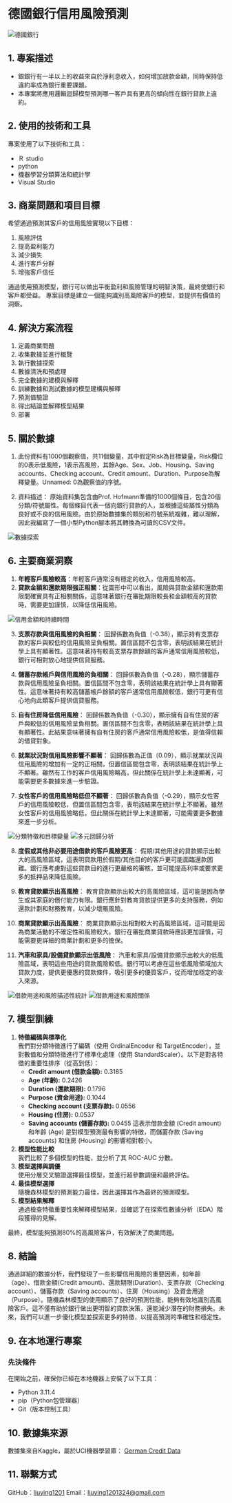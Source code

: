 # 德國銀行信用風險預測

![德國銀行](images/german_bank.jpg)

## 1. 專案描述
- 銀銀行有一半以上的收益來自於淨利息收入，如何增加放款金額，同時保持低違約率成為銀行重要課題。
- 本專案將應用邏輯迴歸模型預測哪一客戶具有更高的傾向性在銀行貸款上違約。

## 2. 使用的技術和工具
專案使用了以下技術和工具：
- Ｒ studio
- python
- 機器學習分類算法和統計學
- Visual Studio

## 3. 商業問題和項目目標
希望通過預測其客戶的信用風險實現以下目標：
1. 風險評估
2. 提高盈利能力
3. 減少損失
4. 進行客戶分群
5. 增強客戶信任

通過使用預測模型，銀行可以做出平衡盈利和風險管理的明智決策，最終使銀行和客戶都受益。
專案目標是建立一個能夠識別高風險客戶的模型，並提供有價值的洞察。

## 4. 解決方案流程
1. 定義商業問題
2. 收集數據並進行概覽
3. 執行數據探索
4. 數據清洗和預處理
5. 完全數據的建模與解釋
6. 訓練數據和測試數據的模型建構與解釋
7. 預測值驗證
8. 得出結論並解釋模型結果
9. 部署

## 5. 關於數據
1. 此份資料有1000個觀察值，共11個變量，其中假定Risk為目標變量，Risk欄位的0表示低風險，1表示高風險，其餘Age、Sex、Job、Housing、Saving accounts、Checking account、Credit amount、Duration、Purpose為解釋變量。Unnamed: 0為觀察值的序號。

2. 資料描述：
原始資料集包含由Prof. Hofmann準備的1000個條目，包含20個分類/符號屬性。每個條目代表一個向銀行貸款的人，並根據這些屬性分類為良好或不良的信用風險。由於原始數據集的類別和符號系統複雜，難以理解，因此我編寫了一個小型Python腳本將其轉換為可讀的CSV文件。


![數據探索](images/Data_Distribution.png)

## 6. 主要商業洞察
1. **年輕客戶風險較高**：年輕客戶通常沒有穩定的收入，信用風險較高。
2. **貸款金額和還款期限強正相關**：從圖形中可以看出，風險與貸款金額和還款期限間確實具有正相關關係，這意味著銀行在審批期限較長和金額較高的貸款時，需要更加謹慎，以降低信用風險。

![信用金額和持續時間](images/credit_duration.png)

3. **支票存款與信用風險的負相關**：
回歸係數為負值（-0.38），顯示持有支票存款的客戶與較低的信用風險呈負相關。置信區間不包含零，表明該結果在統計學上具有顯著性。這意味著持有較高支票存款餘額的客戶通常信用風險較低，銀行可相對放心地提供信貸服務。

4. **儲蓄存款帳戶與信用風險的負相關**：
回歸係數為負值（-0.28），顯示儲蓄存款與信用風險呈負相關。置信區間不包含零，表明該結果在統計學上具有顯著性。這意味著持有較高儲蓄帳戶餘額的客戶通常信用風險較低，銀行可更有信心地向此類客戶提供信貸服務。

5. **自有住房降低信用風險**：
回歸係數為負值（-0.30），顯示擁有自有住房的客戶與較低的信用風險呈負相關。置信區間不包含零，表明該結果在統計學上具有顯著性。此結果意味著擁有自有住房的客戶通常信用風險較低，是值得信賴的借貸對象。

6. **就業狀況對信用風險影響不顯著**：
回歸係數為正值（0.09），顯示就業狀況與信用風險的增加有一定的正相關，但置信區間包含零，表明該結果在統計學上不顯著。雖然有工作的客戶信用風險略高，但此關係在統計學上未達顯著，可能需要更多數據來進一步驗證。

7. **女性客戶的信用風險略低但不顯著**：
回歸係數為負值（-0.29），顯示女性客戶的信用風險較低，但置信區間包含零，表明該結果在統計學上不顯著。雖然女性客戶的信用風險略低，但此關係在統計學上未達顯著，可能需要更多數據來進一步分析。

![分類特徵和目標變量](images/categoricalvstarget.png)
![多元回歸分析](images/Regression%20Coefficients.png)

8. **度假或其他非必要用途借款的客戶風險更高**：
假期/其他用途的貸款顯示出較大的高風險區域，這表明貸款用於假期/其他目的的客戶更可能面臨還款困難。銀行應考慮對這些貸款目的進行更嚴格的審核，並可能提高利率或要求更多的抵押品來降低風險。

9. **教育貸款顯示出高風險**：
教育貸款顯示出較大的高風險區域，這可能是因為學生或其家庭的償付能力有限。銀行應針對教育貸款提供更多的支持服務，例如還款計劃和財務教育，以減少壞賬風險。

10. **商業貸款顯示出高風險**：
商業貸款顯示出相對較大的高風險區域，這可能是因為商業活動的不確定性和風險較大。銀行在審批商業貸款時應該更加謹慎，可能需要更詳細的商業計劃和更多的擔保。

11. **汽車和家具/設備貸款顯示出低風險**：
汽車和家具/設備貸款顯示出較大的低風險區域，表明這些用途的貸款風險較低。銀行可以考慮在這些低風險領域加大貸款力度，提供更優惠的貸款條件，吸引更多的優質客戶，從而增加穩定的收入來源。

![借款用途和風險描述性統計](images/Distribution%20of%20Risk%20by%20Purpose.png)
![借款用途和風險關係](images/Purpose%20and%20Credit%20Risk%20Mosaic%20Plot.png)

## 7. 模型訓練
1. **特徵編碼與標準化**  
   我們對分類特徵進行了編碼（使用 OrdinalEncoder 和 TargetEncoder），並對數值和分類特徵進行了標準化處理（使用 StandardScaler）。以下是對各特徵的重要性排序（從高到低）：
   - **Credit amount (借款金額):** 0.3185
   - **Age (年齡):** 0.2426
   - **Duration (還款期限):** 0.1796
   - **Purpose (資金用途):** 0.1044
   - **Checking account (支票存款):** 0.0556
   - **Housing (住房):** 0.0537
   - **Saving accounts (儲蓄存款):** 0.0455
   這表示借款金額 (Credit amount) 和年齡 (Age) 是對模型預測最有影響的特徵，而儲蓄存款 (Saving accounts) 和住房 (Housing) 的影響相對較小。
2. **模型性能比較**  
   我們比較了多個模型的性能，並分析了其 ROC-AUC 分數。
3. **模型選擇與調優**  
   使用分層交叉驗證選擇最佳模型，並進行超參數調優和最終評估。
4. **最佳模型選擇**  
   隨機森林模型的預測能力最佳，因此選擇其作為最終的預測模型。
5. **模型結果解釋**  
   通過檢查特徵重要性來解釋模型結果，並確認了在探索性數據分析（EDA）階段獲得的見解。

最終，模型能夠預測80%的高風險客戶，有效解決了商業問題。

## 8. 結論
通過詳細的數據分析，我們發現了一些影響信用風險的重要因素，如年齡（age）、借款金額(Credit amount)、還款期限(Duration)、支票存款（Checking account）、儲蓄存款（Saving accounts）、住房（Housing）及資金用途（Purpose）。隨機森林模型的使用顯示了良好的預測性能，能夠有效地識別高風險客戶。這不僅有助於銀行做出更明智的貸款決策，還能減少潛在的財務損失。未來，我們可以進一步優化模型並探索更多的特徵，以提高預測的準確性和穩定性。

## 9. 在本地運行專案
### 先決條件
在開始之前，確保你已經在本地機器上安裝了以下工具：
- Python 3.11.4
- pip（Python包管理器）
- Git（版本控制工具）

## 10. 數據集來源
數據集來自Kaggle，屬於UCI機器學習庫：
[German Credit Data](https://www.kaggle.com/datasets/uciml/german-credit)

## 11. 聯繫方式
GitHub：[liuying1201](https://github.com/liuying1201)
Email：liuying1201324@gmail.com

